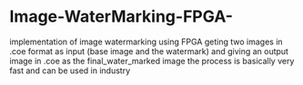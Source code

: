 # Image-WaterMarking-FPGA-
implementation of image watermarking using FPGA
geting two images in .coe format as input (base image and the watermark) and giving an output image in .coe as the final_water_marked image
the process is basically very fast and can be used in industry

